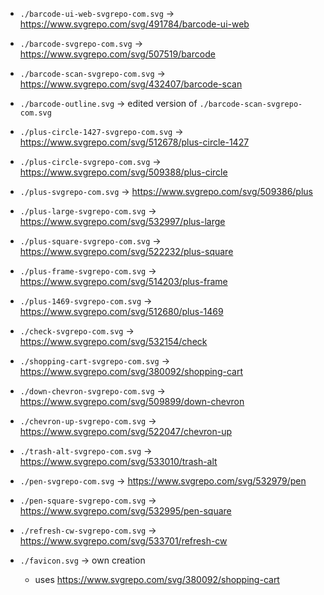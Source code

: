 * `./barcode-ui-web-svgrepo-com.svg` -> <https://www.svgrepo.com/svg/491784/barcode-ui-web>
* `./barcode-svgrepo-com.svg` -> <https://www.svgrepo.com/svg/507519/barcode>
* `./barcode-scan-svgrepo-com.svg` -> <https://www.svgrepo.com/svg/432407/barcode-scan>
* `./barcode-outline.svg` -> edited version of `./barcode-scan-svgrepo-com.svg`
* `./plus-circle-1427-svgrepo-com.svg` -> <https://www.svgrepo.com/svg/512678/plus-circle-1427>
* `./plus-circle-svgrepo-com.svg` -> <https://www.svgrepo.com/svg/509388/plus-circle>
* `./plus-svgrepo-com.svg` -> <https://www.svgrepo.com/svg/509386/plus>
* `./plus-large-svgrepo-com.svg` -> <https://www.svgrepo.com/svg/532997/plus-large>
* `./plus-square-svgrepo-com.svg` -> <https://www.svgrepo.com/svg/522232/plus-square>
* `./plus-frame-svgrepo-com.svg` -> <https://www.svgrepo.com/svg/514203/plus-frame>
* `./plus-1469-svgrepo-com.svg` -> <https://www.svgrepo.com/svg/512680/plus-1469>
* `./check-svgrepo-com.svg` -> <https://www.svgrepo.com/svg/532154/check>
* `./shopping-cart-svgrepo-com.svg` -> <https://www.svgrepo.com/svg/380092/shopping-cart>
* `./down-chevron-svgrepo-com.svg` -> <https://www.svgrepo.com/svg/509899/down-chevron>
* `./chevron-up-svgrepo-com.svg` -> <https://www.svgrepo.com/svg/522047/chevron-up>
* `./trash-alt-svgrepo-com.svg` -> <https://www.svgrepo.com/svg/533010/trash-alt>
* `./pen-svgrepo-com.svg` -> <https://www.svgrepo.com/svg/532979/pen>
* `./pen-square-svgrepo-com.svg` -> <https://www.svgrepo.com/svg/532995/pen-square>
* `./refresh-cw-svgrepo-com.svg` -> <https://www.svgrepo.com/svg/533701/refresh-cw>

* `./favicon.svg` -> own creation
    * uses <https://www.svgrepo.com/svg/380092/shopping-cart>
